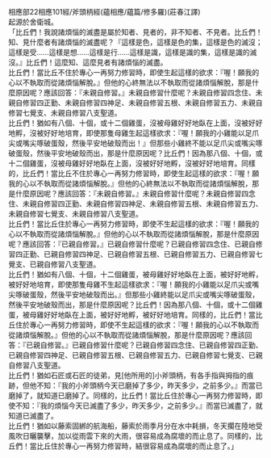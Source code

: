 相應部22相應101經/斧頭柄經(蘊相應/蘊篇/修多羅)(莊春江譯)  
起源於舍衛城。  
「比丘們！我說諸煩惱的滅盡是屬於知者、見者的，非不知者、不見者。比丘們！知、見什麼者有諸煩惱的滅盡呢？『這樣是色，這樣是色的集，這樣是色的滅沒；這樣是受……這樣是想……這樣是行……這樣是識，這樣是識的集，這樣是識的滅沒。』比丘們！這麼知、這麼見者有諸煩惱的滅盡。  
比丘們！當比丘不住於專心一再努力修習時，即使生起這樣的欲求：『喔！願我的心以不執取而從諸煩惱解脫。』但他的心終無法以不執取而從諸煩惱解脫，那是什麼原因呢？應該回答：『未親自修習。』未親自修習什麼呢？未親自修習四念住、未親自修習四正勤、未親自修習四神足、未親自修習五根、未親自修習五力、未親自修習七覺支、未親自修習八支聖道。  
比丘們！猶如有八個、十個，或十二個雞蛋，沒被母雞好好地臥在上面，沒被好好地孵，沒被好好地培育，即使那隻母雞生起這樣欲求：『喔！願我的小雞能以足爪尖或嘴尖啄破蛋殼，然後平安地破殼而出！』但那些小雞終不能以足爪尖或嘴尖啄破蛋殼，然後平安地破殼而出，那是什麼原因呢？比丘們！因為那八個、十個，或十二個雞蛋，沒被母雞好好地臥在上面，沒被好好地孵，沒被好好地培育。同樣的，比丘們！當比丘不住於專心一再努力修習時，即使生起這樣的欲求：『喔！願我的心以不執取而從諸煩惱解脫。』但他的心終無法以不執取而從諸煩惱解脫，那是什麼原因呢？應該回答：『未親自修習。』未親自修習什麼呢？未親自修習四念住、未親自修習四正勤、未親自修習四神足、未親自修習五根、未親自修習五力、未親自修習七覺支、未親自修習八支聖道。  
比丘們！當比丘住於專心一再努力修習時，即使不生起這樣的欲求：『喔！願我的心以不執取而從諸煩惱解脫。』但他的心以不執取而從諸煩惱解脫，那是什麼原因呢？應該回答：『已親自修習。』已親自修習什麼呢？已親自修習四念住、已親自修習四正勤、已親自修習四神足、已親自修習五根、已親自修習五力、已親自修習七覺支、已親自修習八支聖道。  
比丘們！猶如有八個、十個，十二個雞蛋，被母雞好好地臥在上面，被好好地孵，被好好地培育，即使那隻母雞不生起這樣欲求：『喔！願我的小雞能以足爪尖或嘴尖啄破蛋殼，然後平安地破殼而出。』但那些小雞終能以足爪尖或嘴尖啄破蛋殼，然後平安地破殼而出，那是什麼原因呢？比丘們！因為那八個、十個，或十二個雞蛋，被母雞好好地臥在上面，被好好地孵，被好好地培育。同樣的，比丘們！當比丘住於專心一再努力修習時，即使不生起這樣的欲求：『喔！願我的心以不執取而從諸煩惱解脫。』但他的心以不執取而從諸煩惱解脫，那是什麼原因呢？應該回答：『已親自修習。』已親自修習什麼呢？已親自修習四念住、已親自修習四正勤、已親自修習四神足、已親自修習五根、已親自修習五力、已親自修習七覺支、已親自修習八支聖道。  
比丘們！猶如石匠或石匠的徒弟，見[他所用的]小斧頭柄，有各手指與拇指的痕跡，但他不知：『我的小斧頭柄今天已磨掉了多少，昨天多少，之前多少。』而當已磨掉了，就知道已磨掉了。同樣的，比丘們！當比丘住於專心一再努力修習時，即使不知：『我的煩惱今天已滅盡了多少，昨天多少，之前多少。』而當已滅盡了，就知道已滅盡了。  
比丘們！猶如以藤索固綁的航海船，藤索於雨季月分在水中耗損，冬天擱在陸地受風吹日曬襲擊，加以從雨雲下來的大雨，很容易成為腐壞的而止息了。同樣的，比丘們！當比丘住於專心一再努力修習時，結很容易成為腐壞的而止息了。」  
  
  
